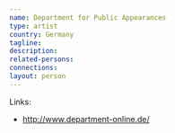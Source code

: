 ```yaml
---
name: Department for Public Appearances
type: artist
country: Germany
tagline:
description:
related-persons:
connections:
layout: person
---
```

Links:
* <http://www.department-online.de/>
